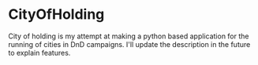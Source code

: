 # CityOfHolding
City of holding is my attempt at making a python based application for the running of cities in DnD campaigns. I'll update the description in the future to explain features.
